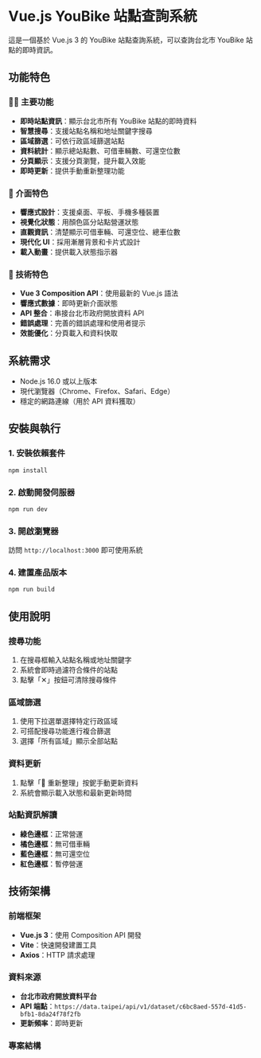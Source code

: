 # Vue.js YouBike 站點查詢系統

這是一個基於 Vue.js 3 的 YouBike 站點查詢系統，可以查詢台北市 YouBike 站點的即時資訊。

## 功能特色

### 🚴‍♂️ 主要功能
- **即時站點資訊**：顯示台北市所有 YouBike 站點的即時資料
- **智慧搜尋**：支援站點名稱和地址關鍵字搜尋
- **區域篩選**：可依行政區域篩選站點
- **資料統計**：顯示總站點數、可借車輛數、可還空位數
- **分頁顯示**：支援分頁瀏覽，提升載入效能
- **即時更新**：提供手動重新整理功能

### 📱 介面特色
- **響應式設計**：支援桌面、平板、手機多種裝置
- **視覺化狀態**：用顏色區分站點營運狀態
- **直觀資訊**：清楚顯示可借車輛、可還空位、總車位數
- **現代化 UI**：採用漸層背景和卡片式設計
- **載入動畫**：提供載入狀態指示器

### 🔧 技術特色
- **Vue 3 Composition API**：使用最新的 Vue.js 語法
- **響應式數據**：即時更新介面狀態
- **API 整合**：串接台北市政府開放資料 API
- **錯誤處理**：完善的錯誤處理和使用者提示
- **效能優化**：分頁載入和資料快取

## 系統需求

- Node.js 16.0 或以上版本
- 現代瀏覽器（Chrome、Firefox、Safari、Edge）
- 穩定的網路連線（用於 API 資料獲取）

## 安裝與執行

### 1. 安裝依賴套件
```bash
npm install
```

### 2. 啟動開發伺服器
```bash
npm run dev
```

### 3. 開啟瀏覽器
訪問 `http://localhost:3000` 即可使用系統

### 4. 建置產品版本
```bash
npm run build
```

## 使用說明

### 搜尋功能
1. 在搜尋框輸入站點名稱或地址關鍵字
2. 系統會即時過濾符合條件的站點
3. 點擊「✕」按鈕可清除搜尋條件

### 區域篩選
1. 使用下拉選單選擇特定行政區域
2. 可搭配搜尋功能進行複合篩選
3. 選擇「所有區域」顯示全部站點

### 資料更新
1. 點擊「🔄 重新整理」按鈮手動更新資料
2. 系統會顯示載入狀態和最新更新時間

### 站點資訊解讀
- **綠色邊框**：正常營運
- **橘色邊框**：無可借車輛
- **藍色邊框**：無可還空位
- **紅色邊框**：暫停營運

## 技術架構

### 前端框架
- **Vue.js 3**：使用 Composition API 開發
- **Vite**：快速開發建置工具
- **Axios**：HTTP 請求處理

### 資料來源
- **台北市政府開放資料平台**
- **API 端點**：`https://data.taipei/api/v1/dataset/c6bc8aed-557d-41d5-bfb1-8da24f78f2fb`
- **更新頻率**：即時更新

### 專案結構
